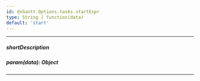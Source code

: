 ```yaml
---
id: dxGantt.Options.tasks.startExpr
type: String | function(data)
default: 'start'
---
```

---
##### shortDescription

##### param(data): Object

---
